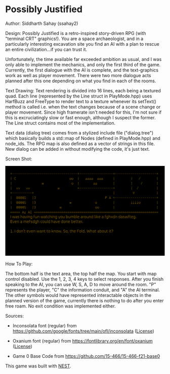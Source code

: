 # Possibly Justified

Author: Siddharth Sahay (ssahay2)

Design: Possibly Justified is a retro-inspired story-driven RPG (with "terminal CRT" graphics!). You are a space archaeologist, and in a particularly interesting excavation site you find an AI with a plan to rescue an entire civilization...if you can trust it. 


Unfortunately, the time available far exceeded ambition as usual, and I was only able to implement the mechanics, and only the first third of the game. Currently, the first dialogue with the AI is complete, and the text-graphics work as well as player movement. There were two more dialogue acts planned after this one depending on what you find in each of the rooms.

Text Drawing: 
Text rendering is divided into 16 lines, each being a textured quad. Each line (represented by the Line struct in PlayMode.hpp) uses HarfBuzz and FreeType to render text to a texture whenever its setText() method is called i.e. when the text changes because of a scene change or player movement. Since high framerate isn't needed for this, I'm not sure if this is excruciatingly slow or fast enough, although I suspect the former. The Line struct contains most of the implementation.


Text data (dialog tree) comes from a stylized include file ("dialog.tree") which basically builds a std::map of Nodes (defined in PlayMode.hpp) and node_ids. The RPG map is also defined as a vector of strings in this file. New dialog can be added in without modifying the code, it's just text.

Screen Shot:

![Screen Shot](screenshot.png)

How To Play:

The bottom half is the text area, the top half the map. You start with map control disabled. Use the 1, 2, 3, 4 keys to select responses. After you finish speaking to the AI, you can use W, S, A, D to move around the room. "P" represents the player, "C" the information conduit, and "A" the AI terminal. The other symbols would have represented interactable objects in the planned version of the game, currently there is nothing to do after you enter free roam. No exit condition was implemented either.


Sources: 
* Inconsolata font (regular) from https://github.com/google/fonts/tree/main/ofl/inconsolata ([License](dist/OFL.txt))

* Oxanium font (regular) from https://fontlibrary.org/en/font/oxanium ([License](dist/oxanium/LICENSE.txt))

* Game 0 Base Code from https://github.com/15-466/15-466-f21-base0

This game was built with [NEST](NEST.md).

